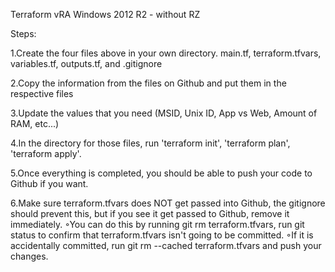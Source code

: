 Terraform vRA Windows 2012 R2 - without RZ

Steps:

1.Create the four files above in your own directory. main.tf, terraform.tfvars, variables.tf, outputs.tf, and .gitignore

2.Copy the information from the files on Github and put them in the respective files

3.Update the values that you need (MSID, Unix ID, App vs Web, Amount of RAM, etc...)

4.In the directory for those files, run 'terraform init', 'terraform plan', 'terraform apply'.

5.Once everything is completed, you should be able to push your code to Github if you want.

6.Make sure terraform.tfvars does NOT get passed into Github, the gitignore should prevent this, but if you see it get passed to Github, remove it immediately.
◦You can do this by running git rm terraform.tfvars, run git status to confirm that terraform.tfvars isn't going to be committed.
◦If it is accidentally committed, run git rm --cached terraform.tfvars and push your changes.